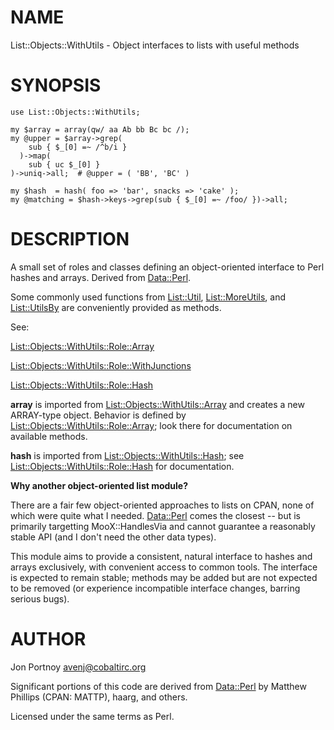 # NAME

List::Objects::WithUtils - Object interfaces to lists with useful methods

# SYNOPSIS

    use List::Objects::WithUtils;

    my $array = array(qw/ aa Ab bb Bc bc /);
    my @upper = $array->grep(
        sub { $_[0] =~ /^b/i }
      )->map(
        sub { uc $_[0] }
    )->uniq->all;  # @upper = ( 'BB', 'BC' )

    my $hash  = hash( foo => 'bar', snacks => 'cake' );
    my @matching = $hash->keys->grep(sub { $_[0] =~ /foo/ })->all;

# DESCRIPTION

A small set of roles and classes defining an object-oriented interface to Perl
hashes and arrays. Derived from [Data::Perl](http://search.cpan.org/perldoc?Data::Perl).

Some commonly used functions from [List::Util](http://search.cpan.org/perldoc?List::Util), [List::MoreUtils](http://search.cpan.org/perldoc?List::MoreUtils), and
[List::UtilsBy](http://search.cpan.org/perldoc?List::UtilsBy) are conveniently provided as methods.

See:

[List::Objects::WithUtils::Role::Array](http://search.cpan.org/perldoc?List::Objects::WithUtils::Role::Array)

[List::Objects::WithUtils::Role::WithJunctions](http://search.cpan.org/perldoc?List::Objects::WithUtils::Role::WithJunctions)

[List::Objects::WithUtils::Role::Hash](http://search.cpan.org/perldoc?List::Objects::WithUtils::Role::Hash)

__array__ is imported from [List::Objects::WithUtils::Array](http://search.cpan.org/perldoc?List::Objects::WithUtils::Array) and creates a new
ARRAY-type object. 
Behavior is defined by [List::Objects::WithUtils::Role::Array](http://search.cpan.org/perldoc?List::Objects::WithUtils::Role::Array); look
there for documentation on available methods.

__hash__ is imported from [List::Objects::WithUtils::Hash](http://search.cpan.org/perldoc?List::Objects::WithUtils::Hash); see  
[List::Objects::WithUtils::Role::Hash](http://search.cpan.org/perldoc?List::Objects::WithUtils::Role::Hash) for documentation.

__Why another object-oriented list module?__

There are a fair few object-oriented approaches to lists on CPAN, none of
which were quite what I needed. [Data::Perl](http://search.cpan.org/perldoc?Data::Perl) comes the closest -- but is
primarily targetting MooX::HandlesVia and cannot guarantee a reasonably
stable API (and I don't need the other data types).

This module aims to provide a consistent, natural interface to hashes and
arrays exclusively, with convenient access to common tools. The interface is
expected to remain stable; methods may be added but are
not expected to be removed (or experience incompatible interface changes, barring
serious bugs).

# AUTHOR

Jon Portnoy <avenj@cobaltirc.org>

Significant portions of this code are derived from [Data::Perl](http://search.cpan.org/perldoc?Data::Perl) 
by Matthew Phillips (CPAN: MATTP), haarg, and others.

Licensed under the same terms as Perl.
